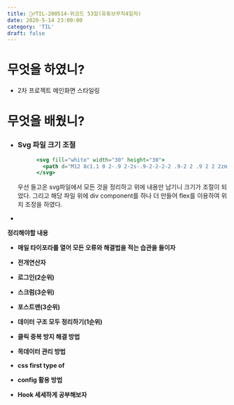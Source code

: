 ```yaml
---
title: 🏃‍♂️TIL-200514-위코드 53일(유튜브무직4일차)
date: 2020-5-14 23:00:00
category: 'TIL'
draft: false
---
```




# 무엇을 하였니?

- 2차 프로젝트 메인화면 스타일링



# 무엇을 배웠니?

- ### Svg 파일 크기 조절

  ```jsx
        <svg fill="white" width="30" height="30">
          <path d="M12 8c1.1 0 2-.9 2-2s-.9-2-2-2-2 .9-2 2 .9 2 2 2zm0 2c-1.1 0-2 .9-2 2s.9 2 2 2 2-.9 2-2-.9-2-2-2zm0 6c-1.1 0-2 .9-2 2s.9 2 2 2 2-.9 2-2-.9-2-2-2z"></path>
        </svg>
  ```
  
  우선 들고온 svg파일에서 모든 것을 정리하고 위에 내용만 남기니 크기가 조절이 되었다. 그리고 해당 파일 위에 div component를 하나 더 만들어 flex를 이용하여 위치 조정을 하였다.
  
- 

**정리해야할 내용**

- **매일 타이포라를 열어 모든 오류와 해결법을 적는 습관을 들이자**

- **전개연산자**
- **로그인(2순위)**
- **스크럼(3순위)**
- **포스트맨(3순위)**
- **데이터 구조 모두 정리하기(1순위)**
- **클릭 중복 방지 해결 방법**
- **목데이터 관리 방법**
- **css first type of**
- **config 활용 방법**
- **Hook 세세하게 공부해보자**

